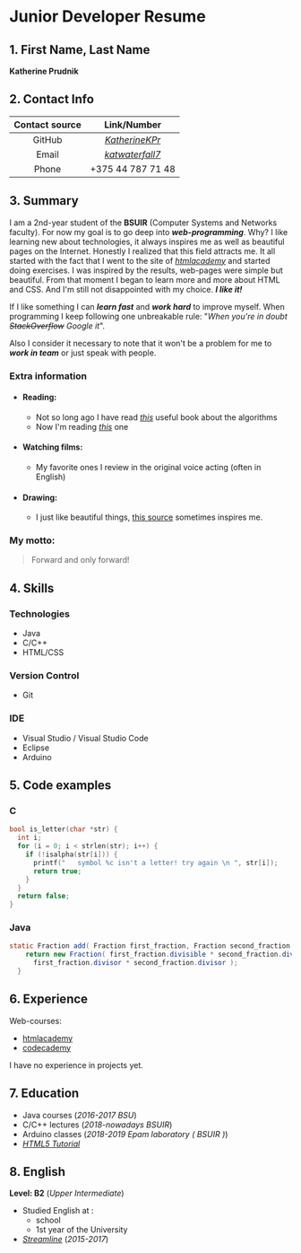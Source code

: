 # __Junior Developer Resume__

## 1. First Name, Last Name

**Katherine Prudnik**

## 2. Contact Info

| Contact source |                    Link/Number                  |
|     :----:     |                      :----:                     |
|     GitHub     |*[KatherineKPr](https://github.com/KatherineKPr)*|
|     Email      |*[katwaterfall7](mailto:katwaterfall7@gmail.com)*|
|     Phone      |                 +375 44 787 71 48               |

## 3. Summary

I am a 2nd-year student of the **BSUIR** (Computer Systems and Networks faculty).
For now my goal is to go deep into __*web-programming*__. Why? I like learning new about technologies, it always inspires me as well as beautiful pages on the Internet. Honestly I realized that this field attracts me. It all started with the fact that I went to the site of *[htmlacademy](https://htmlacademy.ru/courses)* and started doing exercises. I was inspired by the results, web-pages were simple but beautiful. From that moment I began to learn more and more about HTML and CSS. And I'm still not disappointed with my choice. __*I like it!*__ 

If I like something I can __*learn fast*__ and __*work hard*__ to improve myself. When programming I keep following one unbreakable rule: "*When you're in doubt ~~StackOverflow~~ Google it*".

Also I consider it necessary to note that it won't be a problem for me to __*work in team*__ or just speak with people.

### Extra information
* #### Reading:
    - Not so long ago I have read *[this](https://habr.com/ru/company/piter/blog/323310/)* useful book about the algorithms
    * Now I'm reading *[this](https://habr.com/ru/company/piter/blog/280828/)* one
* #### Watching films: 
    * My favorite ones I review in the original voice acting (often in English)
* #### Drawing: 
    * I just like beautiful things, [this source](https://www.behance.net) sometimes inspires me.

### **My motto:**
> Forward and only forward!

## 4. Skills

### Technologies
* Java 
* C/C++ 
* HTML/CSS 
### Version Control
* Git
### IDE
* Visual Studio / Visual Studio Code
* Eclipse
* Arduino 

## 5. Code examples
### C 
```C
bool is_letter(char *str) {
  int i;
  for (i = 0; i < strlen(str); i++) {
    if (!isalpha(str[i])) {
      printf("   symbol %c isn't a letter! try again \n ", str[i]);
      return true;
    }
  }
  return false;
}
```
### Java
```Java
static Fraction add( Fraction first_fraction, Fraction second_fraction ) { 
    return new Fraction( first_fraction.divisible * second_fraction.divisor + second_fraction.divisible * first_fraction.divisor,
      first_fraction.divisor * second_fraction.divisor ); 
  }
```

## 6. Experience

Web-courses:
* [htmlacademy](https://htmlacademy.ru/courses)
* [codecademy](https://www.codecademy.com/learn)

I have no experience in projects yet.

## 7. Education

* Java courses (*2016-2017 BSU*)
* C/C++ lectures (*2018-nowadays BSUIR*)
* Arduino classes (*2018-2019 Epam laboratory ( BSUIR )*)
* *[HTML5 Tutorial](https://www.w3schools.com/html/default.asp)*

## 8. English 

**Level: B2** (*Upper Intermediate*)
* Studied English at :
    * school
    * 1st year of the University
* *[Streamline](https://str.by)* (*2015-2017*)   